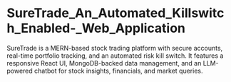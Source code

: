# SureTrade_An_Automated_Killswitch_Enabled-_Web_Application
SureTrade is a MERN-based stock trading platform with secure accounts, real-time portfolio tracking, and an automated risk kill switch. It features a responsive React UI, MongoDB-backed data management, and an LLM-powered chatbot for stock insights, financials, and market queries.
